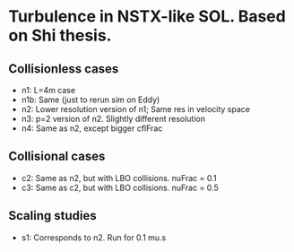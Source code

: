 # Turbulence in NSTX-like SOL. Based on Shi thesis.

## Collisionless cases

- n1: L=4m case
- n1b: Same (just to rerun sim on Eddy)
- n2: Lower resolution version of n1; Same res in velocity space
- n3: p=2 version of n2. Slightly different resolution
- n4: Same as n2, except bigger cflFrac

## Collisional cases

- c2: Same as n2, but with LBO collisions. nuFrac = 0.1
- c3: Same as c2, but with LBO collisions. nuFrac = 0.5

## Scaling studies

- s1: Corresponds to n2. Run for 0.1 mu.s
